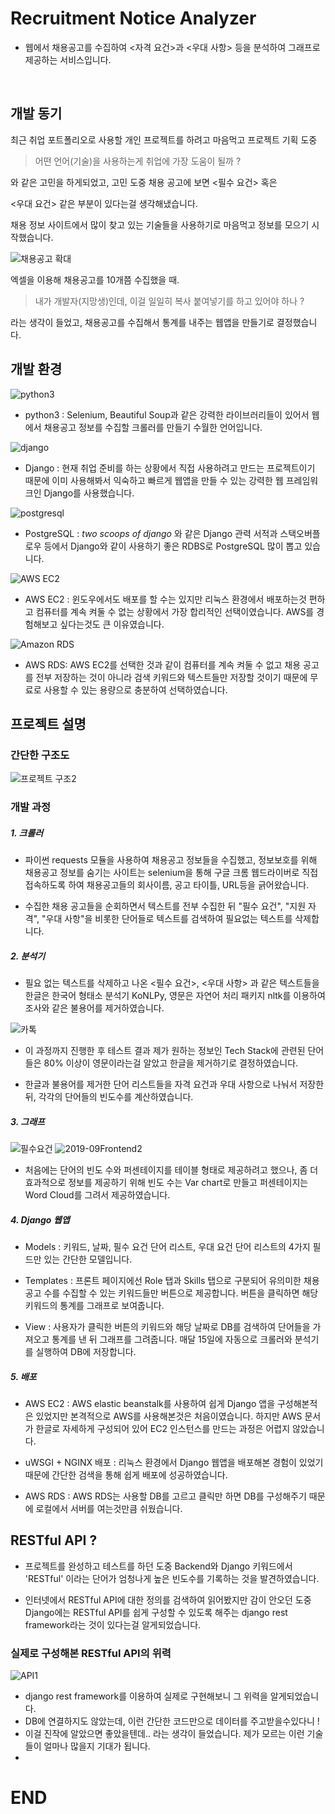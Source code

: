 # Recruitment Notice Analyzer
- 웹에서 채용공고를 수집하여 <자격 요건>과 <우대 사항> 등을 분석하여 그래프로 제공하는 서비스입니다.  

<br>

## 개발 동기

최근 취업 포트폴리오로 사용할 개인 프로젝트를 하려고 마음먹고 프로젝트 기획 도중<br>

> 어떤 언어(기술)을 사용하는게 취업에 가장 도움이 될까 ?

와 같은 고민을 하게되었고, 고민 도중 채용 공고에 보면 <필수 요건> 혹은

<우대 요건> 같은 부분이 있다는걸 생각해냈습니다.

채용 정보 사이트에서 많이 찾고 있는 기술들을 사용하기로 마음먹고 정보를 모으기 시작했습니다.

![채용공고 확대](https://user-images.githubusercontent.com/44807859/64788805-2eefbd00-d5ae-11e9-97e4-8cee68e43644.png)

엑셀을 이용해 채용공고를 10개쯤 수집했을 때.

> 내가 개발자(지망생)인데, 이걸 일일히 복사 붙여넣기를 하고 있어야 하나 ? 

라는 생각이 들었고, 채용공고를 수집해서 통계를 내주는 웹앱을 만들기로 결정했습니다.


## 개발 환경
![python3](https://user-images.githubusercontent.com/44807859/64787062-da970e00-d5aa-11e9-8799-3ed8432e27e5.png)
- python3 :
Selenium, Beautiful Soup과 같은 강력한 라이브러리들이 있어서
웹에서 채용공고 정보를 수집할 크롤러를 만들기 수월한 언어입니다.


![django](https://user-images.githubusercontent.com/44807859/64785931-60fe2080-d5a8-11e9-8311-3683f10cf73d.png)

- Django :
현재 취업 준비를 하는 상황에서 직접 사용하려고 만드는 프로젝트이기 때문에 
이미 사용해봐서 익숙하고 빠르게 웹앱을 만들 수 있는 강력한 웹 프레임워크인 Django를 사용했습니다.

![postgresql](https://user-images.githubusercontent.com/44807859/64786324-28ab1200-d5a9-11e9-9aaa-d283f9fa0ed7.png)

- PostgreSQL :
*two scoops of django* 와 같은 Django 관력 서적과 스택오버플로우 등에서 
Django와 같이 사용하기 좋은 RDBS로 PostgreSQL 많이 뽑고 있습니다.

![AWS EC2](https://user-images.githubusercontent.com/44807859/64786336-2cd72f80-d5a9-11e9-8f41-62b8413660b1.png)

- AWS EC2 : 
윈도우에서도 배포를 할 수는 있지만 리눅스 환경에서 배포하는것 편하고 
컴퓨터를 계속 켜둘 수 없는 상황에서 가장 합리적인 선택이였습니다.
AWS를 경험해보고 싶다는것도 큰 이유였습니다.

![Amazon RDS](https://user-images.githubusercontent.com/44807859/64786335-2cd72f80-d5a9-11e9-8663-ad66f9061ce6.png)

- AWS RDS: 
AWS EC2를 선택한 것과 같이 컴퓨터를 계속 켜둘 수 없고 채용 공고를 전부 저장하는 것이 아니라 검색 키워드와 텍스트들만 저장할 것이기 때문에 무료로 사용할 수 있는 용량으로 충분하여 선택하였습니다.


## 프로젝트 설명

### 간단한 구조도

![프로젝트 구조2](https://user-images.githubusercontent.com/44807859/64790679-6e6bd880-d5b1-11e9-9ab7-f569ba325008.jpg)


### 개발 과정
##### 1. 크롤러
- 파이썬 requests 모듈을 사용하여 채용공고 정보들을 수집했고, 정보보호를 위해 채용공고 정보를 숨기는 사이트는 selenium을 통해 구글 크롬 웹드라이버로 직접 접속하도록 하여 채용공고들의 회사이름, 공고 타이틀, URL등을 긁어왔습니다.

- 수집한 채용 공고들을 순회하면서 텍스트를 전부 수집한 뒤 "필수 요건", "지원 자격", "우대 사항"을 비롯한 단어들로 텍스트를 검색하여 필요없는 텍스트를 삭제합니다.


##### 2. 분석기
- 필요 없는 텍스트를 삭제하고 나온 <필수 요건>, <우대 사항> 과 같은 텍스트들을 한글은 한국어 형태소 분석기 KoNLPy, 영문은 자연어 처리 패키지 nltk를 이용하여 조사와 같은 불용어를 제거하였습니다.

![카톡](https://user-images.githubusercontent.com/44807859/64793168-9c531c00-d5b5-11e9-9427-b6d9c092c0ac.png)

- 이 과정까지 진행한 후 테스트 결과 제가 원하는 정보인 Tech Stack에 관련된 단어들은 80% 이상이 영문이라는걸 알았고 한글을 제거하기로 결정하였습니다.

- 한글과 불용어를 제거한 단어 리스트들을 자격 요건과 우대 사항으로 나눠서 저장한 뒤, 각각의 단어들의 빈도수를 계산하였습니다.

##### 3. 그래프

![필수요건](https://user-images.githubusercontent.com/44807859/64794216-25b71e00-d5b7-11e9-926c-888245618f36.PNG)
![2019-09Frontend2](https://user-images.githubusercontent.com/44807859/64794247-2f408600-d5b7-11e9-9a36-38cf0c12d86f.png)


- 처음에는 단어의 빈도 수와 퍼센테이지를 테이블 형태로 제공하려고 했으나, 좀 더 효과적으로 정보를 제공하기 위해 빈도 수는 Var chart로 만들고 퍼센테이지는 Word Cloud를 그려서 제공하였습니다.


##### 4. Django 웹앱

- Models : 키워드, 날짜, 필수 요건 단어 리스트, 우대 요건 단어 리스트의 4가지 필드만 있는 간단한 모델입니다.

- Templates : 프론트 페이지에선 Role 탭과 Skills 탭으로 구분되어 유의미한 채용 공고 수를 수집할 수 있는 키워드들만 버튼으로 제공합니다. 버튼을 클릭하면 해당 키워드의 통계를 그래프로 보여줍니다.

- View : 사용자가 클릭한 버튼의 키워드와 해당 날짜로 DB를 검색하여 단어들을 가져오고 통계를 낸 뒤 그래프를 그려줍니다. 매달 15일에 자동으로 크롤러와 분석기를 실행하여 DB에 저장합니다.


##### 5. 배포

- AWS EC2 : AWS elastic beanstalk를 사용하여 쉽게 Django 앱을 구성해본적은 있었지만 
본격적으로 AWS를 사용해본것은 처음이였습니다. 
하지만 AWS 문서가 한글로 자세하게 구성되어 있어 EC2 인스턴스를 만드는 과정은 어렵지 않았습니다.

- uWSGI + NGINX 배포 : 리눅스 환경에서 Django 웹앱을 배포해본 경험이 있었기 때문에 간단한 검색을 통해 쉽게 배포에 성공하였습니다.

- AWS RDS : AWS RDS는 사용할 DB를 고르고 클릭만 하면 DB를 구성해주기 때문에 로컬에서 서버를 여는것만큼 쉬웠습니다.

## RESTful API ?

- 프로젝트를 완성하고 테스트를 하던 도중 Backend와 Django 키워드에서 'RESTful' 이라는 단어가 엄청나게 높은 빈도수를 기록하는 것을 발견하였습니다.

- 인터넷에서 RESTful API에 대한 정의를 검색하여 읽어봤지만 감이 안오던 도중 Django에는 RESTful API를 쉽게 구성할 수 있도록 해주는 django rest framework라는 것이 있다는걸 알게되었습니다.

### 실제로 구성해본 RESTful API의 위력

![API1](https://user-images.githubusercontent.com/44807859/64798219-9b25ed00-d5bd-11e9-9d55-b1efd443f26f.PNG)

- django rest framework를 이용하여 실제로 구현해보니 그 위력을 알게되었습니다.
- DB에 연결하지도 않았는데, 이런 간단한 코드만으로 데이터를 주고받을수있다니 ! 
- 이걸 진작에 알았으면 좋았을텐데.. 라는 생각이 들었습니다. 제가 모르는 이런 기술들이 얼마나 많을지 기대가 됩니다.
- 
# END
